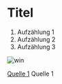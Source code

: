 # Titel

1. Aufzählung 1
2. Aufzählung 2
3. Aufzählung 3

![win](https://tenor.com/En4M.gif  "win")

[Quelle 1](https://www.tagesanzeiger.ch/) Quelle 1

